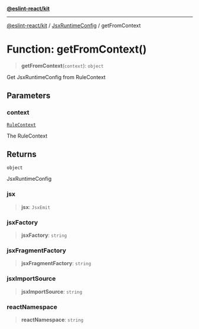 [**@eslint-react/kit**](../../../../README.md)

***

[@eslint-react/kit](../../../../README.md) / [JsxRuntimeConfig](../README.md) / getFromContext

# Function: getFromContext()

> **getFromContext**(`context`): `object`

Get JsxRuntimeConfig from RuleContext

## Parameters

### context

[`RuleContext`](../../../../type-aliases/RuleContext.md)

The RuleContext

## Returns

`object`

JsxRuntimeConfig

### jsx

> **jsx**: `JsxEmit`

### jsxFactory

> **jsxFactory**: `string`

### jsxFragmentFactory

> **jsxFragmentFactory**: `string`

### jsxImportSource

> **jsxImportSource**: `string`

### reactNamespace

> **reactNamespace**: `string`

